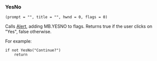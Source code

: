 ### YesNo

``` suneido
(prompt = "", title = "", hwnd = 0, flags = 0)
```

Calls [Alert](<Alert.md>), adding MB.YESNO to flags. Returns true if the user clicks on "Yes", false otherwise.

For example:

``` suneido
if not YesNo("Continue?")
    return
```